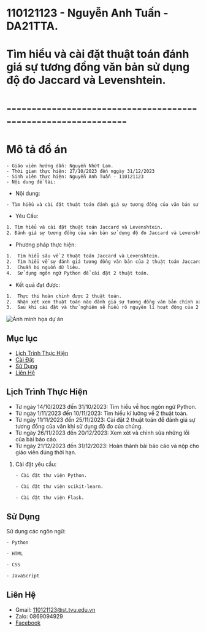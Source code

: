 # 110121123 - Nguyễn Anh Tuấn - DA21TTA.
# Tìm hiểu và cài đặt thuật toán đánh giá sự tương đồng văn bản sử dụng độ đo Jaccard và Levenshtein.
# --------------------------------------------------------------
# Mô tả đồ án
 ```bash- Tên đề tài: Tìm hiểu và cài đặt thuật toán đánh giá sự tương đồng của văn bản sử dụng độ đo của Jaccard và Levenshtein.
- Giáo viên hướng dẫn: Nguyễn Nhứt Lam.
- Thời gian thực hiện: 27/10/2023 đến nggày 31/12/2023
- Sinh viên thực hiện: Nguyễn Anh Tuấn - 110121123
- Nội dung đề tài:
 ```
- Nội dung:
```bash
- Tìm hiểu và cài đặt thuật toán đánh giá sự tương đồng của văn bản sử dụng độ đo của Jaccard và Levenshtein.
```
- Yêu Cầu:
```bash
1. Tìm hiểu và cài đặt thuật toán Jaccard và Levenshtein.
2. Đánh giá sự tương đồng của văn bản sử dụng độ đo Jaccard và Levenshtein.
```
-	Phương pháp thực hiện:
```bash
1.	Tìm hiểu sâu về 2 thuật toán Jaccard và Levenshtein.
2.	Tìm hiểu về sự đánh giá tương đồng văn bản của 2 thuật toán Jaccard và Levenshtein.
3.	Chuẩn bị nguồn dữ liệu.
4.	Sử dụng ngôn ngữ Python để cài đặt 2 thuật toán.
```
- Kết quả đạt được:
```bash
1.	Thực thi hoàn chỉnh được 2 thuật toán.
2.	Nhận xét xem thuật toán nào đánh giá sự tương đồng văn bản chính xác hơn.
3.	Sau khi cài đặt và thử nghiệm sẽ hiểu rõ nguyên lí hoạt động của 2 thuật toán ta lựa chọn thuật toán phù hợp để làm việc.
```

![Ảnh minh họa dự án]([https://www.python.org/static/community_logos/python-logo.png](https://www.google.com/url?sa=i&url=https%3A%2F%2Fwww.bkacad.edu.vn%2F4-li-do-tuyet-voi-de-chon-python-la-ngon-ngu-lap-trinh-dau-tien-nen-hoc-n1335.html&psig=AOvVaw1AeFSnoj2OJkowggQ88lCM&ust=1704393137323000&source=images&cd=vfe&ved=0CBIQjRxqFwoTCKi6oa7twYMDFQAAAAAdAAAAABAR))

## Mục lục
- [Lịch Trình Thực Hiện](#lịch-trình-thực-hiện)
- [Cài Đặt](#cài-đặt)
- [Sử Dụng](#sử-dụng)
- [Liên Hệ](#liên-hệ)

## Lịch Trình Thực Hiện
- Từ ngày 14/10/2023 đến 31/10/2023: Tìm hiểu về học ngôn ngữ Python.
- Từ ngày 1/11/2023 đến 10/11/2023: Tìm hiểu kĩ lưỡng về 2 thuật toán.
- Từ ngày 11/11/2023 đến 25/11/2023: Cài đặt 2 thuật toán để đánh giá sự tương đồng của văn khi sử dụng độ đo của chúng.
- Từ ngày 26/11/2023 đến 20/12/2023: Xem xét và chỉnh sửa những lỗi của bài báo cáo.
- Từ ngày 21/12/2023 đến 31/12/2023: Hoàn thành bài báo cáo và nộp cho giáo viên đúng thời hạn.

1. Cài đặt yêu cầu:
    ```bash
    - Cài đặt thư viện Python.
    ```
   ```bash
   - Cài đặt thư viện scikit-learn.
   ``` 
   ```bash
   - Cài đặt thư viện Flask.
   ```
## Sử Dụng

Sử dụng các ngôn ngữ:

```bash
- Python
```
```bash
- HTML
```
```bash
- CSS
```
```bash
- JavaScript
```
## Liên Hệ

- Gmail: 110121123@st.tvu.edu.vn
- Zalo: 0869094929
- [Facebook](https://www.facebook.com/NguyenAnhTuxn)
